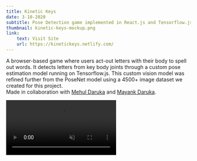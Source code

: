 ```yaml
---
title: Kinetic Keys
date: 3-10-2020
subtitle: Pose Detection game implemented in React.js and Tensorflow.js; Showcased at Convergent Side-Project Expo
thumbnail: kinetic-keys-mockup.png
link:
    text: Visit Site
    url: https://kinetickeys.netlify.com/
---
```

A browser-based game where users act-out letters with their body to spell out words.
It detects letters from key body joints through a custom pose estimation model running on Tensorflow.js.
This custom vision model was refined further from the PoseNet model using a 4500+ image dataset we created for this project.  
Made in collaboration with [Mehul Daruka](https://mehul-da.github.io/) and [Mayank Daruka](https://mayankdaruka.github.io/). 

<Video autoplay loop muted playsinline>
    <source src="kinetic-keys-demo.mp4" type="video/mp4">
</Video>
